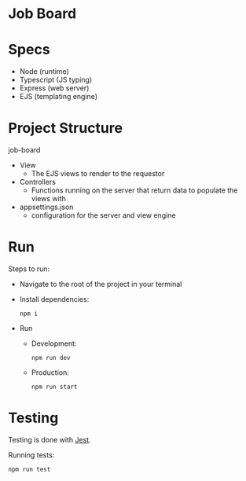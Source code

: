 # Job Board

# Specs
- Node (runtime)
- Typescript (JS typing)
- Express (web server)
- EJS (templating engine)

# Project Structure
job-board
- View
  - The EJS views to render to the requestor
- Controllers
  - Functions running on the server that return data to populate the views with
- appsettings.json
  - configuration for the server and view engine

# Run
Steps to run:
- Navigate to the root of the project in your terminal
- Install dependencies:
  ```
  npm i
  ```

- Run
  - Development:
    ```
    npm run dev
    ```

  - Production:
    ```
    npm run start
    ```

# Testing
Testing is done with [Jest](https://jestjs.io/).

Running tests:
```
npm run test
```
